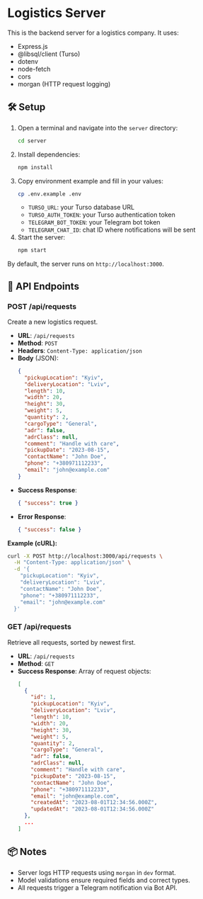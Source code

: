 # Logistics Server

This is the backend server for a logistics company. It uses:

- Express.js
- @libsql/client (Turso)
- dotenv
- node-fetch
- cors
- morgan (HTTP request logging)

## 🛠️ Setup

1. Open a terminal and navigate into the `server` directory:
   ```bash
   cd server
   ```
2. Install dependencies:
   ```bash
   npm install
   ```
3. Copy environment example and fill in your values:
   ```bash
   cp .env.example .env
   ```
   - `TURSO_URL`: your Turso database URL
   - `TURSO_AUTH_TOKEN`: your Turso authentication token
   - `TELEGRAM_BOT_TOKEN`: your Telegram bot token
   - `TELEGRAM_CHAT_ID`: chat ID where notifications will be sent
4. Start the server:
   ```bash
   npm start
   ```

By default, the server runs on `http://localhost:3000`.

## 🚀 API Endpoints

### POST /api/requests

Create a new logistics request.

- **URL**: `/api/requests`
- **Method**: `POST`
- **Headers**: `Content-Type: application/json`
- **Body** (JSON):
  ```json
  {
    "pickupLocation": "Kyiv",
    "deliveryLocation": "Lviv",
    "length": 10,
    "width": 20,
    "height": 30,
    "weight": 5,
    "quantity": 2,
    "cargoType": "General",
    "adr": false,
    "adrClass": null,
    "comment": "Handle with care",
    "pickupDate": "2023-08-15",
    "contactName": "John Doe",
    "phone": "+380971112233",
    "email": "john@example.com"
  }
  ```
- **Success Response**:
  ```json
  { "success": true }
  ```
- **Error Response**:
  ```json
  { "success": false }
  ```

**Example (cURL):**
```bash
curl -X POST http://localhost:3000/api/requests \
  -H "Content-Type: application/json" \
  -d '{
    "pickupLocation": "Kyiv",
    "deliveryLocation": "Lviv",
    "contactName": "John Doe",
    "phone": "+380971112233",
    "email": "john@example.com"
  }'
```

### GET /api/requests

Retrieve all requests, sorted by newest first.

- **URL**: `/api/requests`
- **Method**: `GET`
- **Success Response**: Array of request objects:
  ```json
  [
    {
      "id": 1,
      "pickupLocation": "Kyiv",
      "deliveryLocation": "Lviv",
      "length": 10,
      "width": 20,
      "height": 30,
      "weight": 5,
      "quantity": 2,
      "cargoType": "General",
      "adr": false,
      "adrClass": null,
      "comment": "Handle with care",
      "pickupDate": "2023-08-15",
      "contactName": "John Doe",
      "phone": "+380971112233",
      "email": "john@example.com",
      "createdAt": "2023-08-01T12:34:56.000Z",
      "updatedAt": "2023-08-01T12:34:56.000Z"
    },
    ...
  ]
  ```

## 📦 Notes

- Server logs HTTP requests using `morgan` in `dev` format.
- Model validations ensure required fields and correct types.
- All requests trigger a Telegram notification via Bot API. 